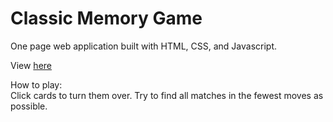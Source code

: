 # Classic Memory Game

One page web application built with HTML, CSS, and Javascript.

View [here](http://www.brandonvernon.com/memory-game.html)

How to play:<br>
Click cards to turn them over. Try to find all matches in the fewest moves as possible.
